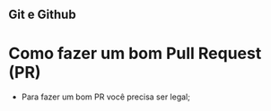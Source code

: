 ## Git e Github

# Como fazer um bom Pull Request (PR)

- Para fazer um bom PR você precisa ser legal;